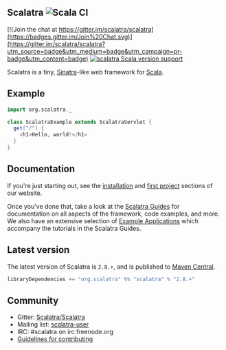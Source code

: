 ## Scalatra ![Scala CI](https://github.com/scalatra/scalatra/workflows/build/badge.svg?branch=2.7.x)

[![Join the chat at https://gitter.im/scalatra/scalatra](https://badges.gitter.im/Join%20Chat.svg)](https://gitter.im/scalatra/scalatra?utm_source=badge&utm_medium=badge&utm_campaign=pr-badge&utm_content=badge)
[![scalatra Scala version support](https://index.scala-lang.org/scalatra/scalatra/scalatra/latest-by-scala-version.svg?platform=jvm)](https://index.scala-lang.org/scalatra/scalatra/scalatra)

Scalatra is a tiny, [Sinatra](https://sinatrarb.com/)-like web framework for
[Scala](http://www.scala-lang.org/).

## Example

```scala
import org.scalatra._

class ScalatraExample extends ScalatraServlet {
  get("/") {
    <h1>Hello, world!</h1>
  }
}
```

## Documentation

If you're just starting out, see the [installation](https://scalatra.org/getting-started/installation.html) and [first project](https://scalatra.org/getting-started/first-project.html) sections of our website.

Once you've done that, take a look at the [Scalatra Guides](https://scalatra.org/guides/) for documentation on all aspects of the framework, code examples, and more. We also have an extensive selection of [Example Applications](https://github.com/scalatra/scalatra-website-examples) which accompany the tutorials in the Scalatra Guides.

## Latest version

The latest version of Scalatra is `2.8.+`, and is published to [Maven Central](https://repo1.maven.org/maven2/org/scalatra).

```scala
libraryDependencies += "org.scalatra" %% "scalatra" % "2.8.+"
```

## Community

* Gitter: [Scalatra/Scalatra](https://gitter.im/scalatra/scalatra)
* Mailing list: [scalatra-user](https://groups.google.com/group/scalatra-user)
* IRC: #scalatra on irc.freenode.org
* [Guidelines for contributing](CONTRIBUTING.markdown)
